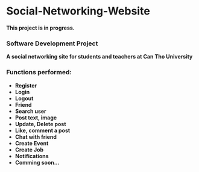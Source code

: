 # Social-Networking-Website
<b>This project is in progress.<b>
<h3>Software Development Project</h3>
<p>A social networking site for students and teachers at Can Tho University</p>
<h3>Functions performed:</h3>
<ul>
  <li>Register</li>
  <li>Login</li>
  <li>Logout</li>
  <li>Friend</li>
  <li>Search user</li>
  <li>Post text, image</li>
  <li>Update, Delete post</li>
  <li>Like, comment a post</li>
  <li>Chat with friend</li>
  <li>Create Event</li>
  <li>Create Job</li>
  <li>Notifications</li>
  <li>Comming soon...</li>
 </ul>
